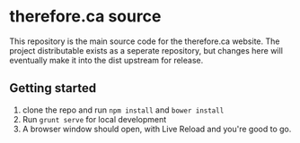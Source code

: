 # therefore.ca source
This repository is the main source code for the therefore.ca website. The project distributable exists as a seperate repository, but changes here will eventually make it into the dist upstream for release.

## Getting started
1. clone the repo and run ```npm install``` and ```bower install```
2. Run ```grunt serve``` for local development
3. A browser window should open, with Live Reload and you're good to go.

